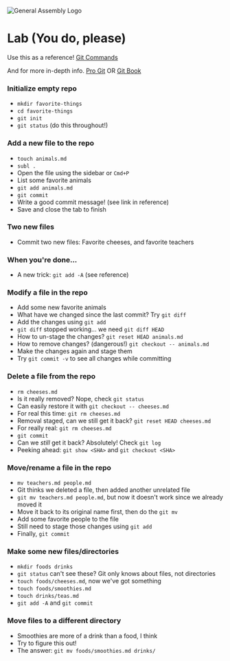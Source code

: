 ![General Assembly Logo](http://i.imgur.com/ke8USTq.png)

# Lab (You do, please)

Use this as a reference! [Git Commands](git-command-reference.md)

And for more in-depth info.
[Pro Git](https://progit.org/) OR [Git Book](https://git-scm.com/book/en/v2)

### Initialize empty repo

* `mkdir favorite-things`
* `cd favorite-things`
* `git init`
* `git status` (do this throughout!)

### Add a new file to the repo

* `touch animals.md`
* `subl .`
* Open the file using the sidebar or `Cmd+P`
* List some favorite animals
* `git add animals.md`
* `git commit`
* Write a good commit message! (see link in reference)
* Save and close the tab to finish

### Two new files

* Commit two new files: Favorite cheeses, and favorite teachers

### When you're done...

* A new trick: `git add -A` (see reference)

### Modify a file in the repo

* Add some new favorite animals
* What have we changed since the last commit? Try `git diff`
* Add the changes using `git add`
* `git diff` stopped working... we need `git diff HEAD`
* How to un-stage the changes? `git reset HEAD animals.md`
* How to remove changes? (dangerous!) `git checkout -- animals.md`
* Make the changes again and stage them
* Try `git commit -v` to see all changes while committing

### Delete a file from the repo

* `rm cheeses.md`
* Is it really removed? Nope, check `git status`
* Can easily restore it with `git checkout -- cheeses.md`
* For real this time: `git rm cheeses.md`
* Removal staged, can we still get it back? `git reset HEAD cheeses.md`
* For really real: `git rm cheeses.md`
* `git commit`
* Can we *still* get it back? Absolutely! Check `git log`
* Peeking ahead: `git show <SHA>` and `git checkout <SHA>`

### Move/rename a file in the repo

* `mv teachers.md people.md`
* Git thinks we deleted a file, then added another unrelated file
* `git mv teachers.md people.md`, but now it doesn't work since we already moved it
* Move it back to its original name first, then do the `git mv`
* Add some favorite people to the file
* Still need to stage those changes using `git add`
* Finally, `git commit`

### Make some new files/directories

* `mkdir foods drinks`
* `git status` can't see these? Git only knows about files, not directories
* `touch foods/cheeses.md`, now we've got something
* `touch foods/smoothies.md`
* `touch drinks/teas.md`
* `git add -A` and `git commit`

### Move files to a different directory

* Smoothies are more of a drink than a food, I think
* Try to figure this out!
* The answer: `git mv foods/smoothies.md drinks/`
